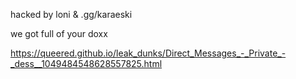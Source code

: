 hacked by loni & .gg/karaeski

we got full of your doxx

https://queered.github.io/leak_dunks/Direct_Messages_-_Private_-_dess__1049484548628557825.html
